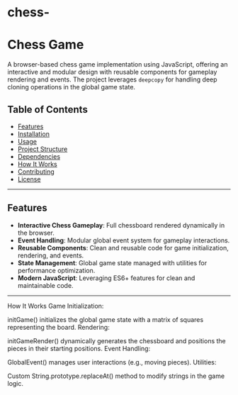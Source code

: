 # chess-
# Chess Game

A browser-based chess game implementation using JavaScript, offering an interactive and modular design with reusable components for gameplay rendering and events. The project leverages `deepcopy` for handling deep cloning operations in the global game state.

## Table of Contents

- [Features](#features)
- [Installation](#installation)
- [Usage](#usage)
- [Project Structure](#project-structure)
- [Dependencies](#dependencies)
- [How It Works](#how-it-works)
- [Contributing](#contributing)
- [License](#license)

---

## Features

- **Interactive Chess Gameplay**: Full chessboard rendered dynamically in the browser.
- **Event Handling**: Modular global event system for gameplay interactions.
- **Reusable Components**: Clean and reusable code for game initialization, rendering, and events.
- **State Management**: Global game state managed with utilities for performance optimization.
- **Modern JavaScript**: Leveraging ES6+ features for clean and maintainable code.

---
How It Works
Game Initialization:

initGame() initializes the global game state with a matrix of squares representing the board.
Rendering:

initGameRender() dynamically generates the chessboard and positions the pieces in their starting positions.
Event Handling:

GlobalEvent() manages user interactions (e.g., moving pieces).
Utilities:

Custom String.prototype.replaceAt() method to modify strings in the game logic.
